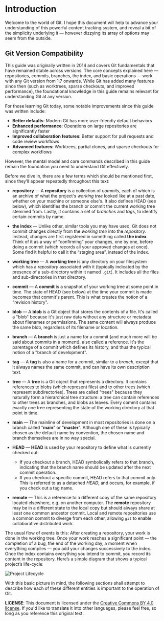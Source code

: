 # Introduction

Welcome to the world of Git. I hope this document will help to advance your understanding of this powerful content tracking system, and reveal a bit of the simplicity underlying it — however dizzying its array of options may seem from the outside.

## Git Version Compatibility

This guide was originally written in 2014 and covers Git fundamentals that have remained stable across versions. The core concepts explained here — repositories, commits, branches, the index, and basic operations — work with any Git version from 1.7 onwards. While Git has added many features since then (such as worktrees, sparse checkouts, and improved performance), the foundational knowledge in this guide remains relevant for understanding Git at any version.

For those learning Git today, some notable improvements since this guide was written include:
* **Better defaults**: Modern Git has more user-friendly default behaviors
* **Enhanced performance**: Operations on large repositories are significantly faster
* **Improved collaboration features**: Better support for pull requests and code review workflows
* **Advanced features**: Worktrees, partial clones, and sparse checkouts for complex workflows

However, the mental model and core commands described in this guide remain the foundation you need to understand Git effectively.

Before we dive in, there are a few terms which should be mentioned first, since they'll appear repeatedly throughout this text:

* **repository** — A **repository** is a collection of _commits_, each of which is an archive of what the project's _working tree_ looked like at a past date, whether on your machine or someone else's. It also defines HEAD (see below), which identifies the branch or commit the current working tree stemmed from. Lastly, it contains a set of _branches_ and _tags_, to identify certain commits by name.

* **the index** — Unlike other, similar tools you may have used, Git does not commit changes directly from the _working tree_ into the _repository_. Instead, changes are first registered in something called **the index**. Think of it as a way of “confirming” your changes, one by one, before doing a commit (which records all your approved changes at once). Some find it helpful to call it the “staging area”, instead of the index.

* **working tree** — A **working tree** is any directory on your filesystem which has a _repository_ associated with it (typically indicated by the presence of a sub-directory within it named `.git`). It includes all the files and sub-directories in that directory.

* **commit** — A **commit** is a snapshot of your working tree at some point in time. The state of HEAD (see below) at the time your commit is made becomes that commit's parent. This is what creates the notion of a "revision history".

* **blob** — A **blob** is a Git object that stores the contents of a file. It's called a "blob" because it's just raw data without any structure or metadata about filenames or permissions. The same content will always produce the same blob, regardless of its filename or location.

* **branch** — A **branch** is just a name for a commit (and much more will be said about commits in a moment), also called a reference. It's the parentage of a commit which defines its history, and thus the typical notion of a "branch of development".

* **tag** — A **tag** is also a name for a commit, similar to a _branch_, except that it always names the same commit, and can have its own description text.

* **tree** — A **tree** is a Git object that represents a directory. It contains references to blobs (which represent files) and to other trees (which represent subdirectories). Trees are called "trees" because they naturally form a hierarchical tree structure: a tree can contain references to other trees as branches, and blobs as leaves. Every commit contains exactly one tree representing the state of the working directory at that point in time.

* **main** — The mainline of development in most repositories is done on a branch called "**main**" or "**master**". Although one of these is typically chosen as the default name by convention, the chosen name and branch themselves are in no way special.

* **HEAD** — **HEAD** is used by your repository to define what is currently checked out:
  * If you checkout a branch, HEAD symbolically refers to that branch, indicating that the branch name should be updated after the next commit operation.
  *  If you checkout a specific commit, HEAD refers to that commit only. This is referred to as a detached _HEAD_, and occurs, for example, if you check out a tag name.

* **remote** — This is a reference to a different copy of the same repository located elsewhere, e.g. on another computer. The **remote** repository may be in a different state to the local copy but should always share at least one common ancestor commit. Local and remote repositories use a common commit to diverge from each other, allowing `git` to enable collaborative distributed work.

The usual flow of events is this: After creating a repository, your work is done in the working tree. Once your work reaches a significant point — the completion of a bug, the end of the working day, a moment when everything compiles — you add your changes successively to the index. Once the index contains everything you intend to commit, you record its content in the repository. Here’s a simple diagram that shows a typical project’s life-cycle:

![Project Lifecycle](images/lifecycle.png)

With this basic picture in mind, the following sections shall attempt to describe how each of these different entities is important to the operation of Git.

**LICENSE**: This document is licensed under the [Creative Commons BY 4.0 license](https://creativecommons.org/licenses/by/4.0/legalcode). If you'd like to translate it into other languages, please feel free, so long as you reference this original text.
